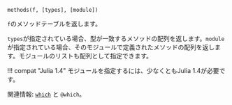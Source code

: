 ```
methods(f, [types], [module])
```

`f`のメソッドテーブルを返します。

`types`が指定されている場合、型が一致するメソッドの配列を返します。`module`が指定されている場合、そのモジュールで定義されたメソッドの配列を返します。モジュールのリストも配列として指定できます。

!!! compat "Julia 1.4"
    モジュールを指定するには、少なくともJulia 1.4が必要です。


関連情報: [`which`](@ref) と `@which`。
